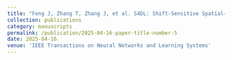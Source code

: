```yaml
---
title: "Feng J, Zhang T, Zhang J, et al. S4DL: Shift-Sensitive Spatial–Spectral Disentangling Learning for Hyperspectral Image Unsupervised Domain Adaptation[J]. IEEE Transactions on Neural Networks and Learning Systems, 2025."
collection: publications
category: manuscripts
permalink: /publication/2025-04-16-paper-title-number-5
date: 2025-04-16
venue: 'IEEE Transactions on Neural Networks and Learning Systems'
---
```

